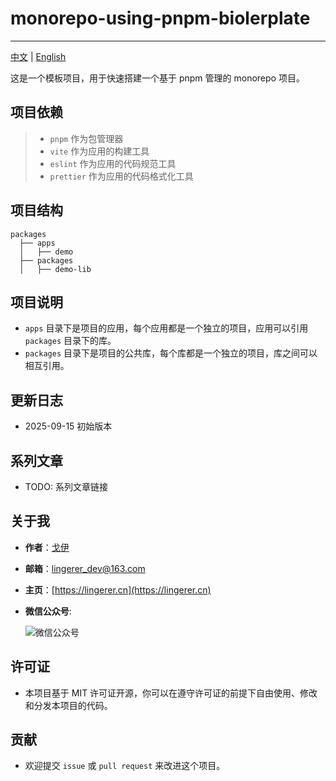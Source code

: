 # monorepo-using-pnpm-biolerplate
---
[中文](README.zh-cn.md) | [English](README.md)

这是一个模板项目，用于快速搭建一个基于 pnpm 管理的 monorepo 项目。

## 项目依赖
> - `pnpm` 作为包管理器
> - `vite` 作为应用的构建工具
> - `eslint` 作为应用的代码规范工具
> - `prettier` 作为应用的代码格式化工具

## 项目结构
```
packages
  ├── apps
  │   ├── demo
  ├── packages
  │   ├── demo-lib
```

## 项目说明
- `apps` 目录下是项目的应用，每个应用都是一个独立的项目，应用可以引用 `packages` 目录下的库。
- `packages` 目录下是项目的公共库，每个库都是一个独立的项目，库之间可以相互引用。

## 更新日志
- 2025-09-15 初始版本

## 系列文章
- TODO: 系列文章链接

## 关于我
- **作者**：[戈伊](https://github.com/lingr-dev)
- **邮箱**：[lingerer_dev@163.com](mailto:lingerer_dev@163.com)
- **主页**：[https://lingerer.cn](https://lingerer.cn)
- **微信公众号**:
  
  ![微信公众号](https://img-xs.lingerer.cn/info/qrcode_for_offcial_account.jpg)


## 许可证
- 本项目基于 MIT 许可证开源，你可以在遵守许可证的前提下自由使用、修改和分发本项目的代码。

## 贡献
- 欢迎提交 `issue` 或 `pull request` 来改进这个项目。
